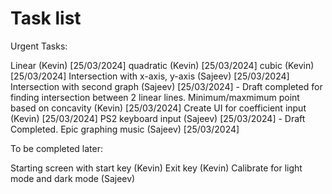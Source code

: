 # Task list

Urgent Tasks: 

Linear (Kevin)  [25/03/2024]
quadratic (Kevin) [25/03/2024]
cubic (Kevin) [25/03/2024]
Intersection with x-axis, y-axis (Sajeev) [25/03/2024]
Intersection with second graph (Sajeev) [25/03/2024]
    - Draft completed for finding intersection between 2 linear lines.
Minimum/maxmimum point based on concavity (Kevin) [25/03/2024]
Create UI for coefficient input (Kevin) [25/03/2024]
PS2 keyboard input (Sajeev) [25/03/2024] - Draft Completed.
Epic graphing music (Sajeev) [25/03/2024]


To be completed later:

Starting screen with start key (Kevin) 
Exit key (Kevin) 
Calibrate for light mode and dark mode (Sajeev)



